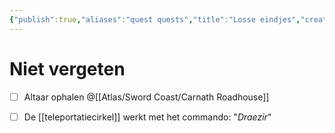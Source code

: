 ```yaml
---
{"publish":true,"aliases":"quest quests","title":"Losse eindjes","created":"2025-07-22","modified":"2025-07-23T16:41:33.350+02:00","published":"2025-07-22","cssclasses":""}
---
```


# Niet vergeten
- [ ] Altaar ophalen @[[Atlas/Sword Coast/Carnath Roadhouse]]
- [ ] De [[teleportatiecirkel]] werkt met het commando: "*Draezir*"


